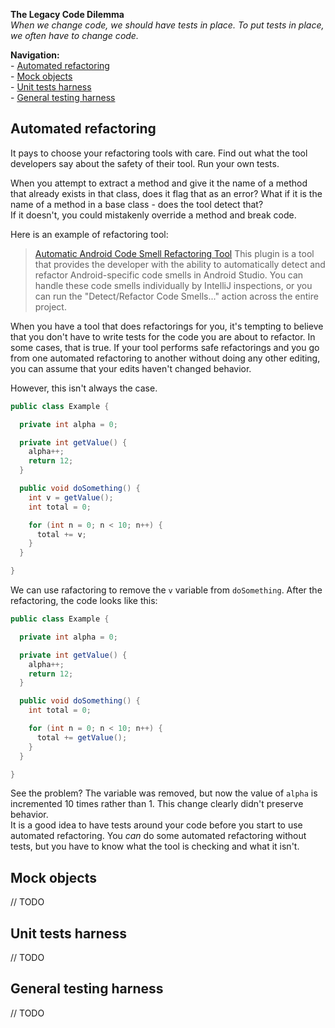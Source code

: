 **The Legacy Code Dilemma**<br/>
*When we change code, we should have tests in place. To put tests in place, we often have to change code.*

**Navigation:**<br/>
\- [Automated refactoring](#automated-refactoring)<br/>
\- [Mock objects](#mock-objects)<br/>
\- [Unit tests harness](#unit-tests-harness)<br/>
\- [General testing harness](#general-tests-harness)<br/>

## Automated refactoring
It pays to choose your refactoring tools with care. Find out what the tool developers say about the safety of their tool. 
Run your own tests. 

When you attempt to extract a method and give it the name of a method that already exists in that class, does it flag that as an error?
What if it is the name of a method in a base class - does the tool detect that?<br/>
If it doesn't, you could mistakenly override a method and break code.

Here is an example of refactoring tool:
> [Automatic Android Code Smell Refactoring Tool](https://plugins.jetbrains.com/plugin/12468-automatic-android-code-smell-refactoring-tool) This plugin is a tool that provides the developer with the ability to automatically detect and 
refactor Android-specific code smells in Android Studio. You can handle these code smells individually by IntelliJ inspections, or you can run the "Detect/Refactor Code Smells..." action across the entire project. 

When you have a tool that does refactorings for you, it's tempting to believe that you don't have to write tests for the code you are about to refactor.
In some cases, that is true. If your tool performs safe refactorings and you go from one automated refactoring to another without doing any other editing,
you can assume that your edits haven't changed behavior. 

However, this isn't always the case.
```Java
public class Example {

  private int alpha = 0;

  private int getValue() {
    alpha++;
    return 12;
  }

  public void doSomething() {
    int v = getValue();
    int total = 0;

    for (int n = 0; n < 10; n++) {
      total += v;
    }
  }

}
```

We can use rafactoring to remove the `v` variable from `doSomething`. After the refactoring, the code looks like this:
```Java
public class Example {

  private int alpha = 0;

  private int getValue() {
    alpha++;
    return 12;
  }

  public void doSomething() {
    int total = 0;

    for (int n = 0; n < 10; n++) {
      total += getValue();
    }
  }

}
```
See the problem? The variable was removed, but now the value of `alpha` is incremented 10 times rather than 1. This change clearly didn't preserve behavior.
<br/>It is a good idea to have tests around your code before you start to use automated refactoring. You *can* do some automated refactoring without tests, but
you have to know what the tool is checking and what it isn't.

## Mock objects

// TODO

## Unit tests harness

// TODO

## General testing harness

// TODO
